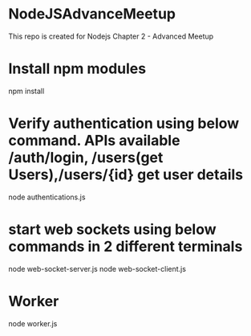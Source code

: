 # NodeJSAdvanceMeetup
This repo is created for Nodejs Chapter 2 - Advanced Meetup
# Install npm modules
npm install

# Verify authentication using below command. APIs available /auth/login, /users(get Users),/users/{id} get user details
node authentications.js

# start web sockets using below commands in 2 different terminals
node web-socket-server.js
node web-socket-client.js

# Worker
node worker.js


